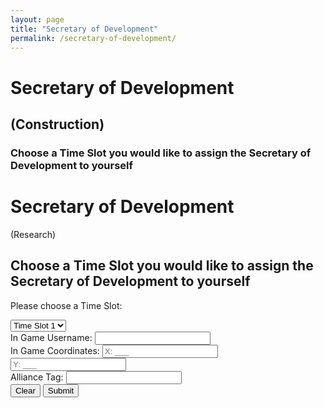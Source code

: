 ```yaml
---
layout: page
title: "Secretary of Development"
permalink: /secretary-of-development/
---
```

# Secretary of Development
## (Construction)
### Choose a Time Slot you would like to assign the Secretary of Development to yourself

<!DOCTYPE html>
<html>
<head>
  <title>Secretary of Development (Research)</title>
  <style>
    <link rel="stylesheet" type="text/css" href="styles.css">
  </style>
</head>
<body>
  <h1>Secretary of Development</h1>
  <p>(Research)</p>
  
  <h2>Choose a Time Slot you would like to assign the Secretary of Development to yourself</h2>
  <p>Please choose a Time Slot:</p>
  
  <div class="carousel">
    <select id="timeSlot">
      <option value="slot1">Time Slot 1</option>
      <option value="slot2">Time Slot 2</option>
      <option value="slot3">Time Slot 3</option>
      <!-- Add more time slot options as needed -->
    </select>
  </div>
  
  <div class="input-group">
    <label for="username">In Game Username:</label>
    <input type="text" id="username" required>
  </div>
  
  <div class="input-group">
    <label for="coordinateX">In Game Coordinates:</label>
    <input type="text" id="coordinateX" placeholder="X: ___" required>
    <input type="text" id="coordinateY" placeholder="Y: ___" required>
  </div>
  
  <div class="input-group">
    <label for="allianceTag">Alliance Tag:</label>
    <input type="text" id="allianceTag" maxlength="3" required>
  </div>
  
  <div class="buttons">
    <button onclick="clearForm()">Clear</button>
    <button onclick="submitForm()">Submit</button>
  </div>
  
  <div id="confirmationEmbed" class="confirmation-embed" style="display: none;">
    <h2>Secretary of Development</h2>
    <p id="selectedSlot"></p>
    <p id="usernameDisplay"></p>
    <p id="coordinatesDisplay"></p>
    <p id="allianceTagDisplay"></p>
    <p id="timestamp"></p>
    <p>Would you like to Download this Ticket?</p>
    <button class="download-button" onclick="downloadTicket()">Download</button>
  </div>
  
  <script>
    function clearForm() {
      document.getElementById("username").value = "";
      document.getElementById("coordinateX").value = "";
      document.getElementById("coordinateY").value = "";
      document.getElementById("allianceTag").value = "";
    }
    
    function submitForm() {
      var username = document.getElementById("username").value;
      var coordinateX = document.getElementById("coordinateX").value;
      var coordinateY = document.getElementById("coordinateY").value;
      var allianceTag = document.getElementById("allianceTag").value;
      
      if (username && coordinateX && coordinateY && allianceTag) {
        var timeSlot = document.getElementById("timeSlot");
        var selectedSlot = timeSlot.options[timeSlot.selectedIndex].text;
        
        document.getElementById("selectedSlot").textContent = "Time Slot Chosen: " + selectedSlot;
        document.getElementById("usernameDisplay").textContent = "Username: " + username;
        document.getElementById("coordinatesDisplay").textContent = "Coordinates: X: " + coordinateX + ", Y: " + coordinateY;
        document.getElementById("allianceTagDisplay").textContent = "Alliance Tag: " + allianceTag;
        document.getElementById("timestamp").textContent = "Timestamp: " + getCurrentDateTime();
        
        document.getElementById("confirmationEmbed").style.display = "block";
        
        // Remove the selected time slot from the carousel
        timeSlot.remove(timeSlot.selectedIndex);
      }
    }
    
    function getCurrentDateTime() {
      var currentDate = new Date();
      var dateTime = currentDate.toLocaleString();
      return dateTime;
    }
    
    function downloadTicket() {
      // Implement the logic to generate and download the ticket file
      alert("Download functionality not implemented yet.");
    }
  </script>
</body>
</html>
